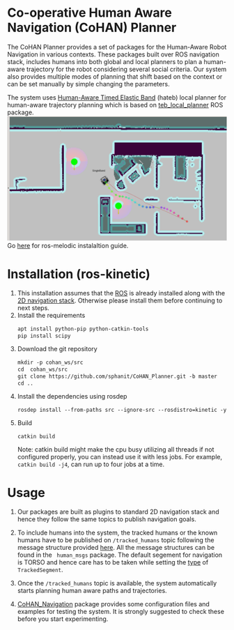 
# Co-operative Human Aware Navigation (CoHAN) Planner

The CoHAN Planner provides a set of packages for the Human-Aware Robot Navigation in various contexts. These packages built over ROS navigation stack, includes humans into both global and local planners to plan a human-aware trajectory for the robot considering several social criteria. Our system also provides multiple modes of planning that shift based on the context or can be set manually by simple changing the parameters.  

The system uses [Human-Aware Timed Elastic Band](https://hal.laas.fr/hal-02922029/file/Ro_Man_2020.pdf) (hateb) local planner for human-aware trajectory planning which is based on [teb_local_planner](https://github.com/rst-tu-dortmund/teb_local_planner) ROS package. 
![](https://github.com/sphanit/images/blob/main/cohan.png)
Go [here](https://github.com/sphanit/CoHAN_Planner/tree/master) for ros-melodic instalaltion guide.

# Installation (ros-kinetic)
1. This installation assumes that the [ROS](http://wiki.ros.org/ROS/Installation) is already installed along with the [2D navigation stack](http://wiki.ros.org/navigation). Otherwise please install them before continuing to next steps.
2. Install the requirements
	```
	apt install python-pip python-catkin-tools
	pip install scipy
	```
3. Download the git repository
	```
	mkdir -p cohan_ws/src
	cd 	cohan_ws/src
	git clone https://github.com/sphanit/CoHAN_Planner.git -b master
	cd ..	
	```
4. Install the dependencies using rosdep
	```
	rosdep install --from-paths src --ignore-src --rosdistro=kinetic -y
	```
5. Build
	```
	catkin build
	```
	Note: catkin build might make the cpu busy utilizing all threads if not configured properly, you can instead use it with less jobs. For example, ```catkin build -j4```, can run up to four jobs at a time.
# Usage
1. Our packages are built as plugins to standard 2D navigation stack and hence they follow the same topics to publish navigation goals.

2. To include humans into the system, the tracked humans or the known humans have to be published on ``` /tracked_humans ``` topic following the message structure provided [here](https://github.com/sphanit/CoHAN_Planner/blob/master/human_msgs/msg/TrackedHumans.msg). All the message structures can be found in the ``` human_msgs``` package. The default segement for navigation is TORSO and hence care has to be taken while setting the [type](https://github.com/sphanit/CoHAN_Planner/blob/master/human_msgs/msg/TrackedSegmentType.msg) of ```TrackedSegment```.  

3. Once the ```/tracked_humans``` topic is available, the system automatically starts planning human aware paths and trajectories. 
4. [CoHAN_Navigation](https://github.com/sphanit/CoHAN_Navigation.git) package provides some configuration files and examples for testing the system. It is strongly suggested to check these before you start experimenting.
 



